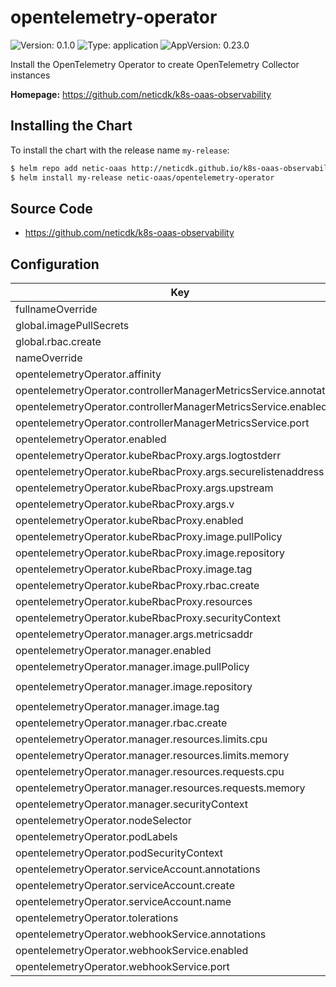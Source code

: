 # opentelemetry-operator

![Version: 0.1.0](https://img.shields.io/badge/Version-0.1.0-informational?style=flat-square) ![Type: application](https://img.shields.io/badge/Type-application-informational?style=flat-square) ![AppVersion: 0.23.0](https://img.shields.io/badge/AppVersion-0.23.0-informational?style=flat-square)

Install the OpenTelemetry Operator to create OpenTelemetry Collector instances

**Homepage:** <https://github.com/neticdk/k8s-oaas-observability>

## Installing the Chart

To install the chart with the release name `my-release`:

```bash
$ helm repo add netic-oaas http://neticdk.github.io/k8s-oaas-observability
$ helm install my-release netic-oaas/opentelemetry-operator
```

## Source Code

* <https://github.com/neticdk/k8s-oaas-observability>

## Configuration

| Key | Type | Default | Description |
|-----|------|---------|-------------|
| fullnameOverride | string | `""` |  |
| global.imagePullSecrets | list | `[]` |  |
| global.rbac.create | bool | `true` |  |
| nameOverride | string | `""` |  |
| opentelemetryOperator.affinity | object | `{}` |  |
| opentelemetryOperator.controllerManagerMetricsService.annotations | object | `{}` |  |
| opentelemetryOperator.controllerManagerMetricsService.enabled | bool | `true` |  |
| opentelemetryOperator.controllerManagerMetricsService.port | int | `8443` |  |
| opentelemetryOperator.enabled | bool | `true` |  |
| opentelemetryOperator.kubeRbacProxy.args.logtostderr | bool | `true` |  |
| opentelemetryOperator.kubeRbacProxy.args.securelistenaddress | string | `"0.0.0.0:8443"` |  |
| opentelemetryOperator.kubeRbacProxy.args.upstream | string | `"http://127.0.0.1:8080/"` |  |
| opentelemetryOperator.kubeRbacProxy.args.v | int | `10` |  |
| opentelemetryOperator.kubeRbacProxy.enabled | bool | `true` |  |
| opentelemetryOperator.kubeRbacProxy.image.pullPolicy | string | `"IfNotPresent"` |  |
| opentelemetryOperator.kubeRbacProxy.image.repository | string | `"gcr.io/kubebuilder/kube-rbac-proxy"` |  |
| opentelemetryOperator.kubeRbacProxy.image.tag | string | `"v0.5.0"` |  |
| opentelemetryOperator.kubeRbacProxy.rbac.create | bool | `true` |  |
| opentelemetryOperator.kubeRbacProxy.resources | object | `{}` |  |
| opentelemetryOperator.kubeRbacProxy.securityContext | object | `{}` |  |
| opentelemetryOperator.manager.args.metricsaddr | string | `"127.0.0.1:8080"` |  |
| opentelemetryOperator.manager.enabled | bool | `true` |  |
| opentelemetryOperator.manager.image.pullPolicy | string | `"IfNotPresent"` |  |
| opentelemetryOperator.manager.image.repository | string | `"quay.io/opentelemetry/opentelemetry-operator"` |  |
| opentelemetryOperator.manager.image.tag | string | `"0.23.0"` |  |
| opentelemetryOperator.manager.rbac.create | bool | `true` |  |
| opentelemetryOperator.manager.resources.limits.cpu | string | `"100m"` |  |
| opentelemetryOperator.manager.resources.limits.memory | string | `"30Mi"` |  |
| opentelemetryOperator.manager.resources.requests.cpu | string | `"100m"` |  |
| opentelemetryOperator.manager.resources.requests.memory | string | `"20Mi"` |  |
| opentelemetryOperator.manager.securityContext | object | `{}` |  |
| opentelemetryOperator.nodeSelector | object | `{}` |  |
| opentelemetryOperator.podLabels | object | `{}` |  |
| opentelemetryOperator.podSecurityContext | object | `{}` |  |
| opentelemetryOperator.serviceAccount.annotations | object | `{}` |  |
| opentelemetryOperator.serviceAccount.create | bool | `true` |  |
| opentelemetryOperator.serviceAccount.name | string | `""` |  |
| opentelemetryOperator.tolerations | list | `[]` |  |
| opentelemetryOperator.webhookService.annotations | object | `{}` |  |
| opentelemetryOperator.webhookService.enabled | bool | `true` |  |
| opentelemetryOperator.webhookService.port | int | `443` |  |
